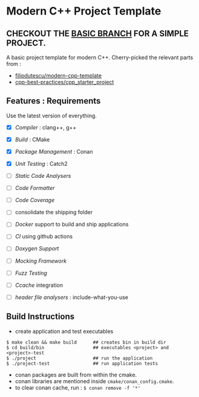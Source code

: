 # Modern C++ Project Template

## CHECKOUT THE [BASIC BRANCH](https://github.com/GLaDOS-418/cpp-project-template/tree/basic) FOR A SIMPLE PROJECT.

A basic project template for modern C++. Cherry-picked the relevant parts from :

- [filipdutescu/modern-cpp-template](https://github.com/filipdutescu/modern-cpp-template)
- [cpp-best-practices/cpp_starter_project](https://github.com/cpp-best-practices/cpp_starter_project)

## Features : Requirements

Use the latest version of everything.

- [x] *Compiler* : clang++, g++
- [x] *Build* : CMake
- [x] *Package Management* : Conan
- [x] *Unit Testing* : Catch2
- [ ] *Static Code Analysers*
- [ ] *Code Formatter*
- [ ] *Code Coverage*
- [ ] consolidate the shipping folder
- [ ] *Docker* support to build and ship applications
- [ ] *CI* using github actions
- [ ] *Doxygen Support*
- [ ] *Mocking Framework*
- [ ] *Fuzz Testing*
- [ ] *Ccache* integration
- [ ] *header file analysers* : include-what-you-use


## Build Instructions

- create application and test executables

```
$ make clean && make build      ## creates bin in build dir
$ cd build/bin                  ## executables <project> and <project>-test
$ ./project                     ## run the application
$ ./project-test                ## run application tests
```

- conan packages are built from within the cmake.
- conan libraries are mentioned inside `cmake/conan_config.cmake`.
- to clear conan cache, run : `$ conan remove -f '*'`
